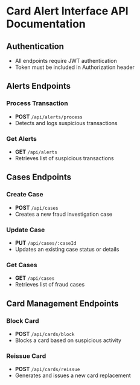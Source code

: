 # Card Alert Interface API Documentation

## Authentication
- All endpoints require JWT authentication
- Token must be included in Authorization header

## Alerts Endpoints
### Process Transaction
- **POST** `/api/alerts/process`
- Detects and logs suspicious transactions

### Get Alerts
- **GET** `/api/alerts`
- Retrieves list of suspicious transactions

## Cases Endpoints
### Create Case
- **POST** `/api/cases`
- Creates a new fraud investigation case

### Update Case
- **PUT** `/api/cases/:caseId`
- Updates an existing case status or details

### Get Cases
- **GET** `/api/cases`
- Retrieves list of fraud cases

## Card Management Endpoints
### Block Card
- **POST** `/api/cards/block`
- Blocks a card based on suspicious activity

### Reissue Card
- **POST** `/api/cards/reissue`
- Generates and issues a new card replacement
